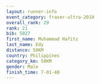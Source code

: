 ```yaml
---
layout: runner-info 
event_category: fraser-ultra-2019 
overall_rank: 29
rank: 21
bib: 5027
first_name: Muhammad Hafitz
last_name: Edy
distance: 50KM
country: Philippines
category_km: 50KM
gender: Male
finish_time: 7-01-40
---
```

